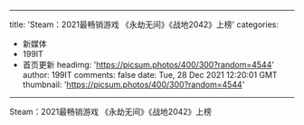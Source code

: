 
---
title: 'Steam：2021最畅销游戏 《永劫无间》《战地2042》上榜'
categories: 
 - 新媒体
 - 199IT
 - 首页更新
headimg: 'https://picsum.photos/400/300?random=4544'
author: 199IT
comments: false
date: Tue, 28 Dec 2021 12:20:01 GMT
thumbnail: 'https://picsum.photos/400/300?random=4544'
---

<div>   
Steam：2021最畅销游戏 《永劫无间》《战地2042》上榜  
</div>
            